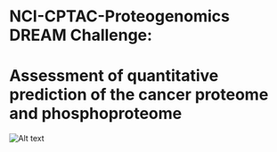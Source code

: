 # NCI-CPTAC-Proteogenomics DREAM Challenge: 

# Assessment of quantitative prediction of the cancer proteome and phosphoproteome


![Alt text](https://github.com/Sage-Bionetworks/NCI-CPTAC-Challenge/blob/master/image/SC_2_3.png)
